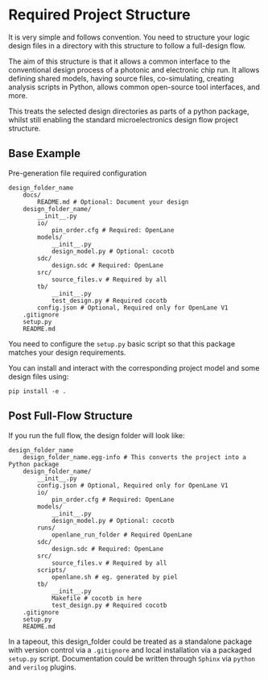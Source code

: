 # Required Project Structure

It is very simple and follows convention. You need to structure your logic design files in a directory with this structure to follow a full-design flow.

The aim of this structure is that it allows a common interface to the conventional design process of a photonic and electronic chip run. It allows defining shared models, having source files, co-simulating, creating analysis scripts in Python, allows common open-source tool interfaces, and more.

This treats the selected design directories as parts of a python package, whilst still enabling the standard microelectronics design flow project structure.

## Base Example

Pre-generation file required configuration
```
design_folder_name
    docs/
        README.md # Optional: Document your design
    design_folder_name/
        __init__.py
        io/
            pin_order.cfg # Required: OpenLane
        models/
            __init__.py
            design_model.py # Optional: cocotb
        sdc/
            design.sdc # Required: OpenLane
        src/
            source_files.v # Required by all
        tb/
            __init__.py
            test_design.py # Required cocotb
        config.json # Optional, Required only for OpenLane V1
    .gitignore
    setup.py
    README.md
```

You need to configure the `setup.py` basic script so that this package matches your design requirements.

You can install and interact with the corresponding project model and some design files using:

```shell
pip install -e .
```

## Post Full-Flow Structure

If you run the full flow, the design folder will look like:

```
design_folder_name
    design_folder_name.egg-info # This converts the project into a Python package
    design_folder_name/
        __init__.py
        config.json # Optional, Required only for OpenLane V1
        io/
            pin_order.cfg # Required: OpenLane
        models/
            __init__.py
            design_model.py # Optional: cocotb
        runs/
            openlane_run_folder # Required OpenLane
        sdc/
            design.sdc # Required: OpenLane
        src/
            source_files.v # Required by all
        scripts/
            openlane.sh # eg. generated by piel
        tb/
            __init__.py
            Makefile # cocotb in here
            test_design.py # Required cocotb
    .gitignore
    setup.py
    README.md
```

In a tapeout, this design_folder could be treated as a standalone package with version control via a `.gitignore` and local installation via a packaged `setup.py` script. Documentation could be written through `Sphinx` via `python` and `verilog` plugins.

